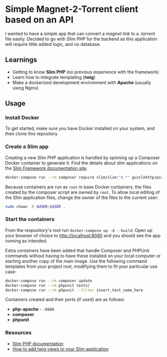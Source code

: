 # Simple Magnet-2-Torrent client based on an API

I wanted to have a simple app that can convert a *magnet link* to a *.torrent* file easily.
Decided to go with Slim PHP for the backend as this application will require little added logic, and no database.

## Learnings

- Getting to know **Slim PHP** (no previous experience with the framework)
- Learn how to integrate templating (**twig**)
- Make a dockerized development environment with **Apache** (usually using Nginx)

## Usage

### Install Docker

To get started, make sure you have Docker installed on your system, and then clone this repository.

### Create a Slim app

Creating a new Slim PHP application is handled by spinning up a Composer Docker container to generate it.
Find the details about slim applications on the [Slim Framework documentation site](https://www.slimframework.com/docs/v4/start/installation.html).

```sh
docker-compose run --rm composer require slim/slim:"4.*" guzzlehttp/psr7 http-interop/http-factory-guzzle
```
Because containers are run as `root` in base Docker containers, the files created by  the composer script are owned by `root`. To allow local editing of the Slim application files, change the owner of the files to the current user:
```sh
sudo chown -R $USER:$USER .
```

### Start the containers

From the respository's root run `docker-compose up -d --build`. Open up your browser of choice to [http://localhost:8080](http://localhost:8080) and you should see the app running as intended.

Extra containers have been added that handle Composer and PHPUnit commands without having to have these installed on your local computer or starting another copy of the main image. Use the following command templates from your project root, modifiying them to fit your particular use case:

``` sh
docker-compose run --rm composer update
docker-compose run --rm phpunit tests/
docker-compose run --rm phpunit --filter insert_test_name_here
```

Containers created and their ports (if used) are as follows:

- **php-apache** - `:8080`
- **composer**
- **phpunit**

### Resources

- [Slim PHP documentation](https://www.slimframework.com/docs/v4/)
- [How to add twig views to your Slim application](https://stackoverflow.com/questions/57471005/how-to-add-twig-view-in-slimframework-v4)
